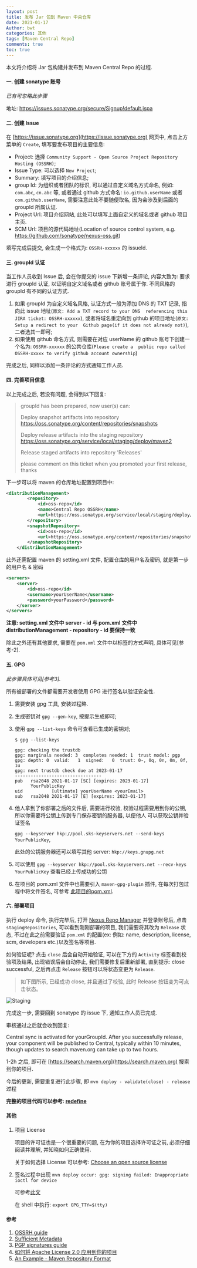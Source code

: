 ```yaml
---
layout: post
title: 发布 Jar 包到 Maven 中央仓库
date: 2021-01-17
Author: bwt
categories: 其他
tags: [Maven Central Repo]
comments: true
toc: true
---
```


本文将介绍将 Jar 包构建并发布到 Maven Central Repo 的过程.

#### 一. 创建 sonatype 账号

*已有可忽略此步骤*

地址: https://issues.sonatype.org/secure/Signup!default.jspa

#### 二. 创建 Issue

在 [https://issue.sonatype.org](https://issue.sonatype.org) 网页中, 点击上方菜单的 `Create`, 填写要发布项目的主要信息:

* Project: 选择 `Community Support - Open Source Project Repository Hosting (OSSRH)`;
* Issue Type: 可以选择 `New Project`;
* Summary: 填写项目的介绍信息;
* group Id: 为组织或者团队的标识, 可以通过自定义域名方式命名, 例如: `com.abc`, `cn.abc` 等, 或者通过 github 方式命名: 
  `io.github.userName` 或者 `com.github.userName`, 需要注意此处不要随便取名, 因为会涉及到后面的 groupId 所属认证.
* Project Url: 项目介绍网站, 此处可以填写上面自定义的域名或者 github 项目主页.
* SCM Url: 项目的源代码地址(Location of source control system, e.g. https://github.com/sonatype/nexus-oss.git)

填写完成后提交, 会生成一个格式为: `OSSRH-xxxxxx` 的 issueId.

#### 三. groupId 认证

当工作人员收到 Issue 后, 会在你提交的 issue 下新增一条评论, 内容大致为: 要求进行 groupId 认证, 以证明自定义域名或者 github 账号属于你. 
不同风格的 groupId 有不同的认证方式.

1. 如果 groupId 为自定义域名风格, 认证方式一般为添加 DNS 的 TXT 记录, 指向此 issue 地址(`原文: Add a TXT record to your DNS 
   referencing this JIRA ticket: OSSRH-xxxxxx`), 或者将域名重定向到 github 的项目地址(`原文: Setup a redirect to your 
   Github page(if it does not already not)`), 二者选其一即可;
2. 如果使用 github 命名方式, 则需要在对应 userName 的 github 账号下创建一个名为: `OSSRH-xxxxxx` 的公共仓库(`Please create a 
   public repo called OSSRH-xxxxx to verify github account ownership`)

完成之后, 同样以添加一条评论的方式通知工作人员.

#### 四. 完善项目信息

以上完成之后, 若没有问题, 会得到以下回复:

> groupId has been prepared, now user(s) can:
>
> Deploy snapshot artifacts into repository https://oss.sonatype.org/content/repositories/snapshots
> 
> Deploy release artifacts into the staging repository https://oss.sonatype.org/service/local/staging/deploy/maven2
> 
> Release staged artifacts into repository 'Releases'
> 
> please comment on this ticket when you promoted your first release, thanks

下一步可以将 maven 的仓库地址配置到项目中:

```xml
<distributionManagement>
        <repository>
            <id>oss-repo</id>
            <name>Central Repo OSSRH</name>
            <url>https://oss.sonatype.org/service/local/staging/deploy/maven2/</url>
        </repository>
        <snapshotRepository>
            <id>oss-repo</id>
            <url>https://oss.sonatype.org/content/repositories/snapshots</url>
        </snapshotRepository>
    </distributionManagement>
```

此外还需配置 maven 的 setting.xml 文件, 配置仓库的用户名及密码, 就是第一步的用户名 & 密码

```xml
<servers>
    <server>
        <id>oss-repo</id>
        <username>yourUserName</username>
        <password>yourPassword</password>
    </server>
</servers>
```
**注意: setting.xml 文件中 server - id 与 pom.xml 文件中 distributionManagement - repository - id 要保持一致**

除此之外还有其他要求, 需要在 `pom.xml` 文件中以标签的方式声明, 具体可见[参考-2].


#### 五. GPG

*此步骤具体可见[参考3].*

所有被部署的文件都需要开发者使用 GPG 进行签名以验证安全性.

1. 需要安装 gpg 工具, 安装过程略.
2. 生成密钥对 `gpg --gen-key`, 按提示生成即可;
3. 使用 `gpg --list-keys` 命令可查看已生成的密钥对;

   ```shell
   $ gpg --list-keys
   
   gpg: checking the trustdb
   gpg: marginals needed: 3  completes needed: 1  trust model: pgp
   gpg: depth: 0  valid:   1  signed:   0  trust: 0-, 0q, 0n, 0m, 0f, 1u
   gpg: next trustdb check due at 2023-01-17
   ---------------------------------
   pub   rsa2048 2021-01-17 [SC] [expires: 2023-01-17]
         YourPublicKey
   uid           [ultimate] yourUserName <yourEmail>
   sub   rsa2048 2021-01-17 [E] [expires: 2023-01-17]
   ```

4. 他人拿到了你部署之后的文件后, 需要进行校验, 校验过程需要用到你的公钥, 所以你需要将公钥上传到专门保存密钥的服务器, 以便他人
   可以获取公钥并验证签名 
    
    `gpg --keyserver hkp://pool.sks-keyservers.net --send-keys YourPublicKey`, 
   
    此处的公钥服务器还可以填写其他 server: `hkp://keys.gnupg.net`
5. 可以使用 `gpg --keyserver hkp://pool.sks-keyservers.net --recv-keys YourPublicKey` 查看已经上传成功的公钥
6. 在项目的 pom.xml 文件中也需要引入 `maven-gpg-plugin` 插件, 在每次打包过程中将文件签名, 可参考
   [此项目的pom.xml](https://github.com/bigwolftime/redefine/blob/main/pom.xml).

#### 六. 部署项目

执行 deploy 命令, 执行完毕后, 打开 [Nexus Repo Manager](https://oss.sonatype.org/) 并登录账号后, 点击 `stagingRepositories`, 
可以看到刚刚部署的项目, 我们需要将其改为 `Release` 状态, 不过在此之前需要验证 `pom.xml` 的配置(ex: 例如: name, description, 
license, scm, developers etc.)以及签名等项目. 

如何验证呢? 点击 `close` 后会自动开始验证, 可以在下方的 `Activity` 标签看到校验项及结果, 出现错误后会自动停止, 我们需要修复后重新部署,
直到提示: close successful, 之后再点击 `Release` 按钮可以将状态变更为 `Release`.

> 如下图所示, 已经成功 close, 并且通过了校验, 此时 Release 按钮变为可点击状态。

![Staging](https://zonheng.net/67113191.png)

完成这一步, 需要回到 sonatype 的 issue 下, 通知工作人员已完成.

审核通过之后就会收到回复:

Central sync is activated for yourGroupId. After you successfully release, your component will be published to Central, 
typically within 10 minutes, though updates to search.maven.org can take up to two hours.

1-2h 之后, 即可在 [https://search.maven.org](https://search.maven.org) 搜索到你的项目.

今后的更新, 需要重复进行此步骤, 即 `mvn deploy - validate(close) - release` 过程


**完整的项目代码可以参考: [redefine](https://github.com/bigwolftime/redefine)**

#### 其他

1. 项目 License

   项目的许可证也是一个很重要的问题, 在为你的项目选择许可证之前, 必须仔细阅读并理解, 并知晓如何正确使用. 
   
   关于如何选择 License 可以参考: [Choose an open source license](https://choosealicense.com/)

2. 签名过程中出现 `mvn deploy occur: gpg: signing failed: Inappropriate ioctl for device`

   可参考[此文](https://my.oschina.net/ujjboy/blog/3023151)
   
   在 shell 中执行: `export GPG_TTY=$(tty)`

#### 参考

1. [OSSRH guide](https://central.sonatype.org/pages/ossrh-guide.html)
2. [Sufficient Metadata](https://central.sonatype.org/pages/requirements.html)
3. [PGP signatures guide](https://central.sonatype.org/pages/working-with-pgp-signatures.html)
4. [如何将 Apache License 2.0 应用到你的项目](http://adoyle.me/blog/how-to-apply-the-apache-2-0-license-to-your-project.html)
5. [An Example - Maven Repository Format](https://help.sonatype.com/repomanager3/repository-manager-concepts/an-example---maven-repository-format)